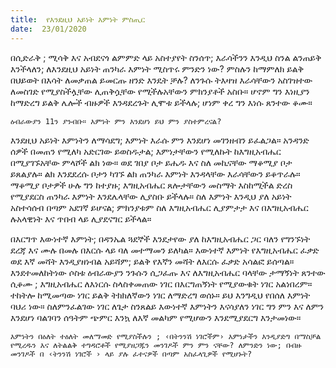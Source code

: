 ```yaml
---
title:  የእንደዚህ አይነት እምነት ምስጢር
date:  23/01/2020
---
```


በሲድራቅ ; ሚሳቅ እና አብደናጎ ልምምድ ላይ አስተያየት ስንሰጥ; እራሳችንን እንዲህ ስንል ልንጠይቅ እንችላለን; ለእንደዚህ አይነት ጠንካራ እምነት ሚስጥሩ ምንድን ነው? ምስሉን ከማምለክ ይልቅ በህይወት በእሳት ለመቃጠል ይመርጡ ዘንድ እንዴት ቻሉ? ለንጉሱ ትእዛዝ እራሳቸውን አስገዝተው ለመስገድ የሚያስችሏቸው ሊጠቅሷቸው የሚችሉአቸውን ምክንያቶች አስቡ። ሆኖም ግን እነዚያን ከማድረግ ይልቅ ሌሎች ብዙዎች እንዳደረጉት ሊሞቱ ይችላሉ; ሆነም ቀረ ግን እነሱ ጸንተው ቆሙ።

`ዕብራውያን 11ን ያንብቡ። እምነት ምን እንደሆነ ይህ ምን ያስተምረናል?`

እንደዚህ አይነት እምነትን ለማሳደግ; እምነት እራሱ ምን እንደሆነ መገንዘብን ይፈልጋል። አንዳንድ ሰዎች በመጠን የሚለካ አድርገው ይወስዱታል; እምነታቸውን የሚለኩት ከእግዚአብሔር በሚያገኙአቸው ምላሾች ልክ ነው። ወደ ገበያ ቦታ ይሔዱ እና ስለ መኪናቸው ማቆሚያ ቦታ ይጸልያሉ። ልክ እንደደረሱ ቦታን ካገኙ ልክ ጠንካራ እምነት እንዳላቸው እራሳቸውን ይቆጥራሉ። ማቆሚያ ቦታዎች ሁሉ ግን ከተያዙ; እግዚአብሔር ጸሎታቸውን መስማት እስከሚችል ድረስ የሚያደርስ ጠንካራ እምነት እንደሌላቸው ሊያስቡ ይችላሉ። ስለ እምነት እንዲህ ያለ አይነት አስተሳሰብ በጣም አደገኛ ይሆናል; ምክንያቱም ስለ እግዚአብሔር ሊያምታታ እና በእግዚአብሔር ሉአላዊነት እና ጥበብ ላይ ሊያደናግር ይችላል።

በእርግጥ እውነተኛ እምነት; በዳንኤል ጓደኞች እንደታየው ያለ ከእግዚአብሔር ጋር ባለን የግንኙነት ደረጃ እና ሙሉ በመሉ በእርሱ ላይ ባለ መተማመን ይለካል። እውነተኛ እምነት የእግዚአብሔር ፈቃድ ወደ እኛ መሻት እንዲያዘነብል አይሻም; ይልቅ የእኛን መሻት ለእርሱ ፈቃድ አሳልፎ ይሰጣል። እንደተመለከትነው ሶስቱ ዕብራውያን ንጉሱን ሲጋፈጡ እና ለእግዚአብሔር ባላቸው ታማኝነት ጸንተው ሲቆሙ ; እግዚአብሔር ለእነርሱ ስላስቀመጠው ነገር በእርግጠኝነት የሚያውቁት   			      ነገር አልነበረም። ተከትሎ ከሚመጣው ነገር ይልቅ ትክክለኛውን ነገር ለማድረግ ወሰኑ። ይህ እንግዲህ የበሰለ እምነት ባህሪ ነው። ስለምንፈልገው ነገር ለጌታ ስንጸልይ እውነተኛ እምነትን እናሳያለን ነገር ግን ምን እና ለምን እንደሆነ ባልገባን ሰዓትም ጭምር እንኳ ለእኛ መልካም የሚሆውን እንደሚያደርግ እንታመነው።

`እምነትን በዕለት ተዕለት መለማመድ የሚያስችሉን ; ‹በትንንሽ ነገሮችም› እምነታችን እንዲያድግ በማስቻል የሚረዱን እና ለትልልቅ ተግዳሮቶች የሚያዘጋጁን መንገዶች ምን ምን ናቸው? ለምንድን ነው; በብዙ መንገዶች በ ‹ትንንሽ ነገሮች › ላይ ያሉ ፈተናዎች በጣም አስፈላጊዎች የሚሆኑት?`